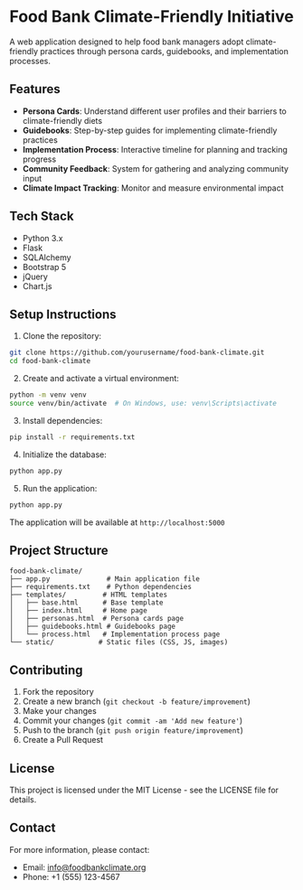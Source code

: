 # Food Bank Climate-Friendly Initiative

A web application designed to help food bank managers adopt climate-friendly practices through persona cards, guidebooks, and implementation processes.

## Features

- **Persona Cards**: Understand different user profiles and their barriers to climate-friendly diets
- **Guidebooks**: Step-by-step guides for implementing climate-friendly practices
- **Implementation Process**: Interactive timeline for planning and tracking progress
- **Community Feedback**: System for gathering and analyzing community input
- **Climate Impact Tracking**: Monitor and measure environmental impact

## Tech Stack

- Python 3.x
- Flask
- SQLAlchemy
- Bootstrap 5
- jQuery
- Chart.js

## Setup Instructions

1. Clone the repository:
```bash
git clone https://github.com/yourusername/food-bank-climate.git
cd food-bank-climate
```

2. Create and activate a virtual environment:
```bash
python -m venv venv
source venv/bin/activate  # On Windows, use: venv\Scripts\activate
```

3. Install dependencies:
```bash
pip install -r requirements.txt
```

4. Initialize the database:
```bash
python app.py
```

5. Run the application:
```bash
python app.py
```

The application will be available at `http://localhost:5000`

## Project Structure

```
food-bank-climate/
├── app.py              # Main application file
├── requirements.txt    # Python dependencies
├── templates/         # HTML templates
│   ├── base.html      # Base template
│   ├── index.html     # Home page
│   ├── personas.html  # Persona cards page
│   ├── guidebooks.html # Guidebooks page
│   └── process.html   # Implementation process page
└── static/           # Static files (CSS, JS, images)
```

## Contributing

1. Fork the repository
2. Create a new branch (`git checkout -b feature/improvement`)
3. Make your changes
4. Commit your changes (`git commit -am 'Add new feature'`)
5. Push to the branch (`git push origin feature/improvement`)
6. Create a Pull Request

## License

This project is licensed under the MIT License - see the LICENSE file for details.

## Contact

For more information, please contact:
- Email: info@foodbankclimate.org
- Phone: +1 (555) 123-4567 